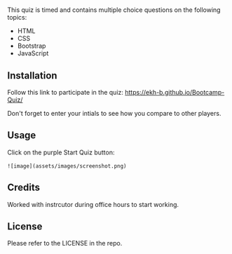 # <Bootcamp-Quiz>

This quiz is timed and contains multiple choice questions on the following topics:

- HTML
- CSS
- Bootstrap
- JavaScript


## Installation

Follow this link to participate in the quiz:
https://ekh-b.github.io/Bootcamp-Quiz/

Don't forget to enter your intials to see how you compare to other players.

## Usage

Click on the purple Start Quiz button:

    
    ![image](assets/images/screenshot.png)
    

## Credits

Worked with instrcutor during office hours to start working.

## License

Please refer to the LICENSE in the repo.

